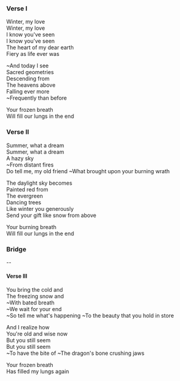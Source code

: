 ### Verse I
Winter, my love  
Winter, my love  
I know you've seen  
I know you've seen  
The heart of my dear earth  
Fiery as life ever was

~And today I see  
Sacred geometries  
Descending from  
The heavens above  
Falling ever more  
~Frequently than before

Your frozen breath  
Will fill our lungs in the end

### Verse II
Summer, what a dream  
Summer, what a dream  
A hazy sky  
~From distant fires  
Do tell me, my old friend
~What brought upon your burning wrath

The daylight sky becomes  
Painted red from  
The evergreen  
Dancing trees  
Like winter you generously  
Send your gift like snow from above

Your burning breath  
Will fill our lungs in the end

### Bridge

--

#### Verse III
You bring the cold and  
The freezing snow and  
~With bated breath  
~We wait for your end  
~So tell me what's happening
~To the beauty that you hold in store

And I realize how  
You're old and wise now  
But you still seem  
But you still seem  
~To have the bite of
~The dragon's bone crushing jaws

Your frozen breath  
Has filled my lungs again

